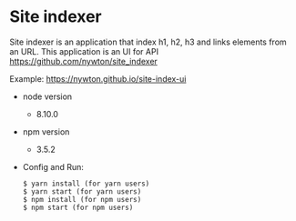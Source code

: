 # Site indexer

Site indexer is an application that index h1, h2, h3 and links elements from an URL.
This application is an UI for API https://github.com/nywton/site_indexer

Example: https://nywton.github.io/site-index-ui

* node version
    - 8.10.0
* npm version
     - 3.5.2
* Config and Run:
    
    ````
    $ yarn install (for yarn users)
    $ yarn start (for yarn users)
    $ npm install (for npm users)
    $ npm start (for npm users)
    
